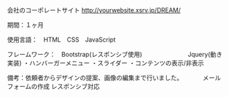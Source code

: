 会社のコーポレートサイト
http://yourwebsite.xsrv.jp/DREAM/

期間：１ヶ月

使用言語：　HTML　CSS　JavaScript

フレームワーク：　Bootstrap(レスポンシブ使用)
　　　　　　　 Jquery(動き実装)
                ・ハンバーガーメニュー
                ・スライダー
                ・コンテンツの表示/非表示

備考：依頼者からデザインの提案、画像の編集まで行いました。
　　　メールフォームの作成
     レスポンシブ対応




　　　
